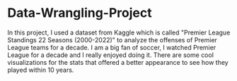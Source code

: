 # Data-Wrangling-Project

In this project, I used a dataset from Kaggle which is called "Premier League Standings 22 Seasons (2000-2022)" to analyze the offenses of Premier League teams for a decade. I am a big fan of soccer, I watched Premier League for a decade and I really enjoyed doing it. There are some cool visualizations for the stats that offered a better appearance to see how they played within 10 years.

